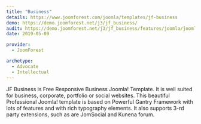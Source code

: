```yaml
---
title: "Business"
details: https://www.joomforest.com/joomla/templates/jf-business
demo: https://demo.joomforest.net/j3/jf_business/
audit: https://demo.joomforest.net/j3/jf_business/features/joomla/joomla-article/category-blog
date: 2019-05-09

provider:
  - JoomForest

archetype:
  - Advocate
  - Intellectual
---
```


JF Business is Free Responsive Business Joomla! Template. It is well suited for business, corporate, portfolio or social websites.
This beautiful Professional Joomla! template is based on Powerful Gantry Framework with lots of features and with rich typography elements.
It also supports 3-rd party extensions, such as are JomSocial and Kunena forum.

